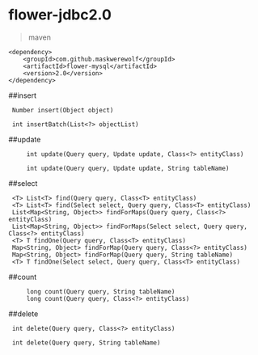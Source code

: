 # flower-jdbc2.0


>maven

    <dependency>
        <groupId>com.github.maskwerewolf</groupId>
        <artifactId>flower-mysql</artifactId>
        <version>2.0</version>
    </dependency>
    
    
##insert

     Number insert(Object object) 
     
     int insertBatch(List<?> objectList)
     
      
##update
    
    
         int update(Query query, Update update, Class<?> entityClass) 
         
         int update(Query query, Update update, String tableName) 
    
##select

     <T> List<T> find(Query query, Class<T> entityClass) 
     <T> List<T> find(Select select, Query query, Class<T> entityClass)
     List<Map<String, Object>> findForMaps(Query query, Class<?> entityClass) 
     List<Map<String, Object>> findForMaps(Select select, Query query, Class<?> entityClass)
     <T> T findOne(Query query, Class<T> entityClass)
     Map<String, Object> findForMap(Query query, Class<?> entityClass) 
     Map<String, Object> findForMap(Query query, String tableName) 
     <T> T findOne(Select select, Query query, Class<T> entityClass) 
     
##count

         long count(Query query, String tableName) 
         long count(Query query, Class<?> entityClass) 

##delete


     int delete(Query query, Class<?> entityClass)
      
     int delete(Query query, String tableName) 
